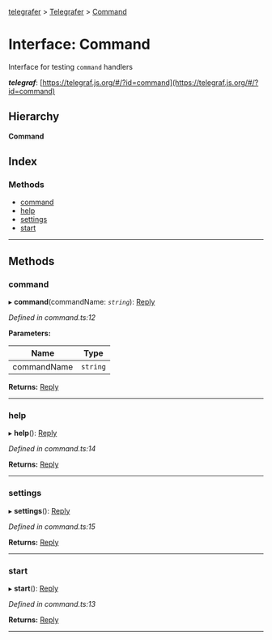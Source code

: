 [telegrafer](../README.md) > [Telegrafer](../modules/telegrafer.md) > [Command](../interfaces/telegrafer.command.md)

# Interface: Command

Interface for testing `command` handlers

*__telegraf__*: [https://telegraf.js.org/#/?id=command](https://telegraf.js.org/#/?id=command)

## Hierarchy

**Command**

## Index

### Methods

* [command](telegrafer.command.md#command)
* [help](telegrafer.command.md#help)
* [settings](telegrafer.command.md#settings)
* [start](telegrafer.command.md#start)

---

## Methods

<a id="command"></a>

###  command

▸ **command**(commandName: *`string`*): [Reply](telegrafer.reply.md)

*Defined in command.ts:12*

**Parameters:**

| Name | Type |
| ------ | ------ |
| commandName | `string` |

**Returns:** [Reply](telegrafer.reply.md)

___
<a id="help"></a>

###  help

▸ **help**(): [Reply](telegrafer.reply.md)

*Defined in command.ts:14*

**Returns:** [Reply](telegrafer.reply.md)

___
<a id="settings"></a>

###  settings

▸ **settings**(): [Reply](telegrafer.reply.md)

*Defined in command.ts:15*

**Returns:** [Reply](telegrafer.reply.md)

___
<a id="start"></a>

###  start

▸ **start**(): [Reply](telegrafer.reply.md)

*Defined in command.ts:13*

**Returns:** [Reply](telegrafer.reply.md)

___

